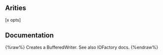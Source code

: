 ## Arities
[x opts]

## Documentation
{%raw%}
Creates a BufferedWriter. See also IOFactory docs.
{%endraw%}
